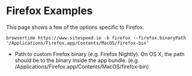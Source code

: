 Firefox Examples
================

This page shows a few of the options specific to Firefox.

```
browsertime https://www.sitespeed.io -b firefox --firefox.binaryPath '/Applications/Firefox.app/Contents/MacOS/firefox-bin'
```

- Path to custom Firefox binary (e.g. Firefox Nightly). On OS X, the path should be to the binary inside the app bundle. (e.g. /Applications/Firefox.app/Contents/MacOS/firefox-bin)
